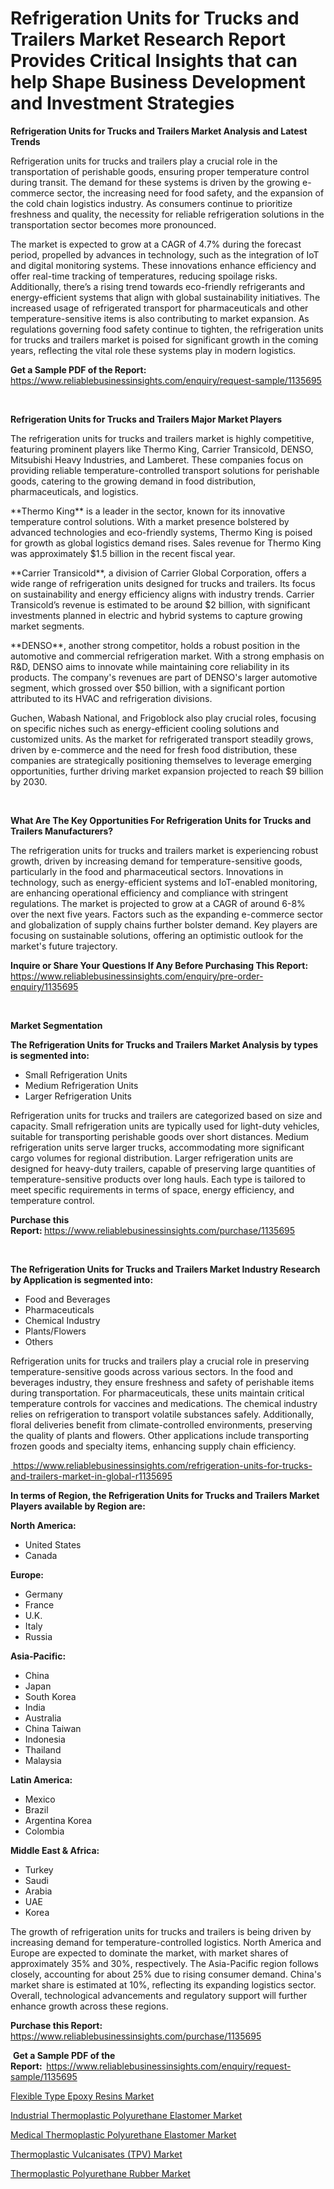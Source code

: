 <p><h1>Refrigeration Units for Trucks and Trailers Market Research Report Provides Critical Insights that can help Shape Business Development and Investment Strategies</h1></p><p><strong>Refrigeration Units for Trucks and Trailers Market Analysis and Latest Trends</strong></p>
<p><p>Refrigeration units for trucks and trailers play a crucial role in the transportation of perishable goods, ensuring proper temperature control during transit. The demand for these systems is driven by the growing e-commerce sector, the increasing need for food safety, and the expansion of the cold chain logistics industry. As consumers continue to prioritize freshness and quality, the necessity for reliable refrigeration solutions in the transportation sector becomes more pronounced.</p><p>The market is expected to grow at a CAGR of 4.7% during the forecast period, propelled by advances in technology, such as the integration of IoT and digital monitoring systems. These innovations enhance efficiency and offer real-time tracking of temperatures, reducing spoilage risks. Additionally, there’s a rising trend towards eco-friendly refrigerants and energy-efficient systems that align with global sustainability initiatives. The increased usage of refrigerated transport for pharmaceuticals and other temperature-sensitive items is also contributing to market expansion. As regulations governing food safety continue to tighten, the refrigeration units for trucks and trailers market is poised for significant growth in the coming years, reflecting the vital role these systems play in modern logistics.</p></p>
<p><strong>Get a Sample PDF of the Report:&nbsp;</strong> <a href="https://www.reliablebusinessinsights.com/enquiry/request-sample/1135695?utm_campaign=1091&utm_medium=2&utm_source=Github&utm_content=ia&utm_term=25032025&utm_id=refrigeration-units-for-trucks-and-trailers">https://www.reliablebusinessinsights.com/enquiry/request-sample/1135695</a></p>
<p>&nbsp;</p>
<p><strong>Refrigeration Units for Trucks and Trailers Major Market Players</strong></p>
<p><p>The refrigeration units for trucks and trailers market is highly competitive, featuring prominent players like Thermo King, Carrier Transicold, DENSO, Mitsubishi Heavy Industries, and Lamberet. These companies focus on providing reliable temperature-controlled transport solutions for perishable goods, catering to the growing demand in food distribution, pharmaceuticals, and logistics.</p><p>**Thermo King** is a leader in the sector, known for its innovative temperature control solutions. With a market presence bolstered by advanced technologies and eco-friendly systems, Thermo King is poised for growth as global logistics demand rises. Sales revenue for Thermo King was approximately $1.5 billion in the recent fiscal year.</p><p>**Carrier Transicold**, a division of Carrier Global Corporation, offers a wide range of refrigeration units designed for trucks and trailers. Its focus on sustainability and energy efficiency aligns with industry trends. Carrier Transicold’s revenue is estimated to be around $2 billion, with significant investments planned in electric and hybrid systems to capture growing market segments.</p><p>**DENSO**, another strong competitor, holds a robust position in the automotive and commercial refrigeration market. With a strong emphasis on R&D, DENSO aims to innovate while maintaining core reliability in its products. The company's revenues are part of DENSO's larger automotive segment, which grossed over $50 billion, with a significant portion attributed to its HVAC and refrigeration divisions.</p><p>Guchen, Wabash National, and Frigoblock also play crucial roles, focusing on specific niches such as energy-efficient cooling solutions and customized units. As the market for refrigerated transport steadily grows, driven by e-commerce and the need for fresh food distribution, these companies are strategically positioning themselves to leverage emerging opportunities, further driving market expansion projected to reach $9 billion by 2030.</p></p>
<p>&nbsp;</p>
<p><strong>What Are The Key Opportunities For Refrigeration Units for Trucks and Trailers Manufacturers?</strong></p>
<p><p>The refrigeration units for trucks and trailers market is experiencing robust growth, driven by increasing demand for temperature-sensitive goods, particularly in the food and pharmaceutical sectors. Innovations in technology, such as energy-efficient systems and IoT-enabled monitoring, are enhancing operational efficiency and compliance with stringent regulations. The market is projected to grow at a CAGR of around 6-8% over the next five years. Factors such as the expanding e-commerce sector and globalization of supply chains further bolster demand. Key players are focusing on sustainable solutions, offering an optimistic outlook for the market's future trajectory.</p></p>
<p><strong>Inquire or Share Your Questions If Any Before Purchasing This Report:</strong> <a href="https://www.reliablebusinessinsights.com/enquiry/pre-order-enquiry/1135695?utm_campaign=1091&utm_medium=2&utm_source=Github&utm_content=ia&utm_term=25032025&utm_id=refrigeration-units-for-trucks-and-trailers">https://www.reliablebusinessinsights.com/enquiry/pre-order-enquiry/1135695</a></p>
<p>&nbsp;</p>
<p><strong>Market Segmentation</strong></p>
<p><strong>The Refrigeration Units for Trucks and Trailers Market Analysis by types is segmented into:</strong></p>
<p><ul><li>Small Refrigeration Units</li><li>Medium Refrigeration Units</li><li>Larger Refrigeration Units</li></ul></p>
<p><p>Refrigeration units for trucks and trailers are categorized based on size and capacity. Small refrigeration units are typically used for light-duty vehicles, suitable for transporting perishable goods over short distances. Medium refrigeration units serve larger trucks, accommodating more significant cargo volumes for regional distribution. Larger refrigeration units are designed for heavy-duty trailers, capable of preserving large quantities of temperature-sensitive products over long hauls. Each type is tailored to meet specific requirements in terms of space, energy efficiency, and temperature control.</p></p>
<p><strong>Purchase this Report:&nbsp;</strong><a href="https://www.reliablebusinessinsights.com/purchase/1135695?utm_campaign=1091&utm_medium=2&utm_source=Github&utm_content=ia&utm_term=25032025&utm_id=refrigeration-units-for-trucks-and-trailers">https://www.reliablebusinessinsights.com/purchase/1135695</a></p>
<p>&nbsp;</p>
<p><strong>The Refrigeration Units for Trucks and Trailers Market Industry Research by Application is segmented into:</strong></p>
<p><ul><li>Food and Beverages</li><li>Pharmaceuticals</li><li>Chemical Industry</li><li>Plants/Flowers</li><li>Others</li></ul></p>
<p><p>Refrigeration units for trucks and trailers play a crucial role in preserving temperature-sensitive goods across various sectors. In the food and beverages industry, they ensure freshness and safety of perishable items during transportation. For pharmaceuticals, these units maintain critical temperature controls for vaccines and medications. The chemical industry relies on refrigeration to transport volatile substances safely. Additionally, floral deliveries benefit from climate-controlled environments, preserving the quality of plants and flowers. Other applications include transporting frozen goods and specialty items, enhancing supply chain efficiency.</p></p>
<p><a href="https://www.reliablebusinessinsights.com/refrigeration-units-for-trucks-and-trailers-market-in-global-r1135695?utm_campaign=1091&utm_medium=2&utm_source=Github&utm_content=ia&utm_term=25032025&utm_id=refrigeration-units-for-trucks-and-trailers">&nbsp;https://www.reliablebusinessinsights.com/refrigeration-units-for-trucks-and-trailers-market-in-global-r1135695</a></p>
<p><strong>In terms of Region, the Refrigeration Units for Trucks and Trailers Market Players available by Region are:</strong></p>
<p>
    <p> <strong> North America: </strong>
        <ul>
            <li>United States</li>
            <li>Canada</li>
        </ul>
        </p> 
    <p> <strong> Europe: </strong>
        <ul>
            <li>Germany</li>
            <li>France</li>
            <li>U.K.</li>
            <li>Italy</li>
            <li>Russia</li>
        </ul>
        </p> 
    <p> <strong> Asia-Pacific: </strong>
        <ul>
            <li>China</li>
            <li>Japan</li>
            <li>South Korea</li>
            <li>India</li>
            <li>Australia</li>
            <li>China Taiwan</li>
            <li>Indonesia</li>
            <li>Thailand</li>
            <li>Malaysia</li>
        </ul>
        </p> 
    <p> <strong> Latin America: </strong>
        <ul>
            <li>Mexico</li>
            <li>Brazil</li>
            <li>Argentina Korea</li>
            <li>Colombia</li>
        </ul>
        </p> 
    <p> <strong> Middle East & Africa: </strong>
        <ul>
            <li>Turkey</li>
            <li>Saudi</li>
            <li>Arabia</li>
            <li>UAE</li>
            <li>Korea</li>
        </ul>
    </p>
    </p>
<p><p>The growth of refrigeration units for trucks and trailers is being driven by increasing demand for temperature-controlled logistics. North America and Europe are expected to dominate the market, with market shares of approximately 35% and 30%, respectively. The Asia-Pacific region follows closely, accounting for about 25% due to rising consumer demand. China's market share is estimated at 10%, reflecting its expanding logistics sector. Overall, technological advancements and regulatory support will further enhance growth across these regions.</p></p>
<p><strong>Purchase this Report: </strong><a href="https://www.reliablebusinessinsights.com/purchase/1135695?utm_campaign=1091&utm_medium=2&utm_source=Github&utm_content=ia&utm_term=25032025&utm_id=refrigeration-units-for-trucks-and-trailers">https://www.reliablebusinessinsights.com/purchase/1135695</a></p>
<p>&nbsp;<strong>Get a Sample PDF of the Report:&nbsp;&nbsp;</strong><a href="https://www.reliablebusinessinsights.com/enquiry/request-sample/1135695?utm_campaign=1091&utm_medium=2&utm_source=Github&utm_content=ia&utm_term=25032025&utm_id=refrigeration-units-for-trucks-and-trailers">https://www.reliablebusinessinsights.com/enquiry/request-sample/1135695</a></p>
<p><strong></strong></p>
<p><p><a href="https://github.com/peggiputra7o/Market-Research-Report-List-1/blob/main/flexible-type-epoxy-resins-market.md?utm_campaign=1091&utm_medium=2&utm_source=Github&utm_content=ia&utm_term=25032025&utm_id=refrigeration-units-for-trucks-and-trailers">Flexible Type Epoxy Resins Market</a></p><p><a href="https://github.com/donsonjupa/Market-Research-Report-List-1/blob/main/industrial-thermoplastic-polyurethane-elastomer-market.md?utm_campaign=1091&utm_medium=2&utm_source=Github&utm_content=ia&utm_term=25032025&utm_id=refrigeration-units-for-trucks-and-trailers">Industrial Thermoplastic Polyurethane Elastomer Market</a></p><p><a href="https://github.com/welidaeisya/Market-Research-Report-List-1/blob/main/medical-thermoplastic-polyurethane-elastomer-market.md?utm_campaign=1091&utm_medium=2&utm_source=Github&utm_content=ia&utm_term=25032025&utm_id=refrigeration-units-for-trucks-and-trailers">Medical Thermoplastic Polyurethane Elastomer Market</a></p><p><a href="https://github.com/anesimazikpd/Market-Research-Report-List-1/blob/main/thermoplastic-vulcanisates-tpv-market.md?utm_campaign=1091&utm_medium=2&utm_source=Github&utm_content=ia&utm_term=25032025&utm_id=refrigeration-units-for-trucks-and-trailers">Thermoplastic Vulcanisates (TPV) Market</a></p><p><a href="https://github.com/tafuaraasswn/Market-Research-Report-List-1/blob/main/thermoplastic-polyurethane-rubber-market.md?utm_campaign=1091&utm_medium=2&utm_source=Github&utm_content=ia&utm_term=25032025&utm_id=refrigeration-units-for-trucks-and-trailers">Thermoplastic Polyurethane Rubber Market</a></p></p>